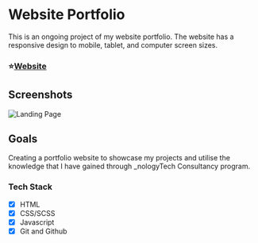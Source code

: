 # Website Portfolio

This is an ongoing project of my website portfolio. The website has a responsive
design to mobile, tablet, and computer screen sizes.

### ⭐[Website](https://arrums.github.io/)

## Screenshots

![Landing Page](https://user-images.githubusercontent.com/100544967/179991838-eb427fd7-e540-4d6f-aab7-bd89f5b40302.PNG)

## Goals

Creating a portfolio website to showcase my projects and utilise the knowledge
that I have gained through \_nologyTech Consultancy program.

### Tech Stack

- [x] HTML
- [x] CSS/SCSS
- [x] Javascript
- [x] Git and Github
